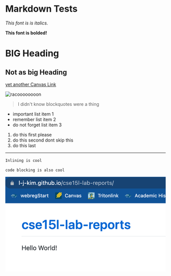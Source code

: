 Markdown Tests
====

*This font is is italics.*

**This font is bolded!**

BIG Heading
====

Not as big Heading
----

[yet another Canvas Link](https://canvas.ucsd.edu/)

![racoooooooon](https://i.natgeofe.com/k/6289c775-a06c-426a-badb-8d181a55237b/raccoon-grass_2x1.jpg "I've been here for a year and I haven't seen a single racoon yet how")

> I didn't know blockquotes were a thing

* important list item 1
* remember list item 2
* do not forget list item 3

1. do this first please
2. do this second dont skip this
3. do this last

***

`Inlining is cool`

```
code blocking is also cool
```
![humble beginnings](imagetest.png "another image test except from a file this time")